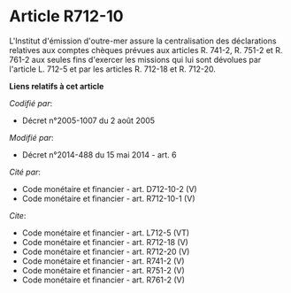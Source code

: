 # Article R712-10

L'Institut d'émission d'outre-mer assure la centralisation des déclarations relatives aux comptes chèques prévues aux
articles R. 741-2, R. 751-2 et R. 761-2 aux seules fins d'exercer les missions qui lui sont dévolues par l'article L. 712-5
et par les articles R. 712-18 et R. 712-20.

**Liens relatifs à cet article**

_Codifié par_:

  - Décret n°2005-1007 du 2 août 2005

_Modifié par_:

  - Décret n°2014-488 du 15 mai 2014 - art. 6

_Cité par_:

  - Code monétaire et financier - art. D712-10-2 (V)
  - Code monétaire et financier - art. R712-10-1 (V)

_Cite_:

  - Code monétaire et financier - art. L712-5 (VT)
  - Code monétaire et financier - art. R712-18 (V)
  - Code monétaire et financier - art. R712-20 (V)
  - Code monétaire et financier - art. R741-2 (V)
  - Code monétaire et financier - art. R751-2 (V)
  - Code monétaire et financier - art. R761-2 (V)
